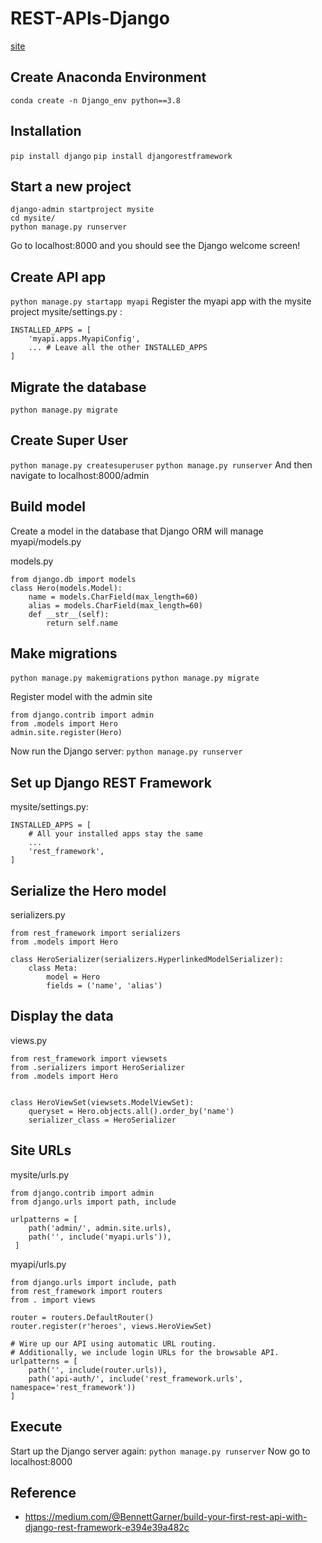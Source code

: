 # REST-APIs-Django
[site](https://ajinkz.github.io/REST-APIs-Django/)

## Create Anaconda Environment
`conda create -n Django_env python==3.8`

## Installation
`pip install django`
`pip install djangorestframework`

## Start a new project
```
django-admin startproject mysite
cd mysite/
python manage.py runserver
```
Go to localhost:8000 and you should see the Django welcome screen!

## Create API app
`python manage.py startapp myapi`
Register the myapi app with the mysite project
mysite/settings.py :
```
INSTALLED_APPS = [
    'myapi.apps.MyapiConfig',
    ... # Leave all the other INSTALLED_APPS
]
```

## Migrate the database
`python manage.py migrate`

## Create Super User
`python manage.py createsuperuser`
`python manage.py runserver`
And then navigate to localhost:8000/admin

## Build model
Create a model in the database that Django ORM will manage
myapi/models.py

models.py
```
from django.db import models
class Hero(models.Model):
    name = models.CharField(max_length=60)
    alias = models.CharField(max_length=60)
    def __str__(self):
        return self.name
```
## Make migrations
`python manage.py makemigrations`
`python manage.py migrate`

Register model with the admin site
```
from django.contrib import admin
from .models import Hero
admin.site.register(Hero)
```
Now run the Django server:
`python manage.py runserver`

## Set up Django REST Framework
mysite/settings.py:
```
INSTALLED_APPS = [
    # All your installed apps stay the same
    ...
    'rest_framework',
]
```

## Serialize the Hero model
serializers.py
```
from rest_framework import serializers
from .models import Hero

class HeroSerializer(serializers.HyperlinkedModelSerializer):
    class Meta:
        model = Hero
        fields = ('name', 'alias')
```

## Display the data
views.py

```
from rest_framework import viewsets
from .serializers import HeroSerializer
from .models import Hero


class HeroViewSet(viewsets.ModelViewSet):
    queryset = Hero.objects.all().order_by('name')
    serializer_class = HeroSerializer
```

## Site URLs
mysite/urls.py
```
from django.contrib import admin
from django.urls import path, include

urlpatterns = [
    path('admin/', admin.site.urls),
    path('', include('myapi.urls')),
 ]
 ```

myapi/urls.py
```
from django.urls import include, path
from rest_framework import routers
from . import views

router = routers.DefaultRouter()
router.register(r'heroes', views.HeroViewSet)

# Wire up our API using automatic URL routing.
# Additionally, we include login URLs for the browsable API.
urlpatterns = [
    path('', include(router.urls)),
    path('api-auth/', include('rest_framework.urls', namespace='rest_framework'))
]
```

## Execute
Start up the Django server again:
`python manage.py runserver`
Now go to localhost:8000

## Reference
- https://medium.com/@BennettGarner/build-your-first-rest-api-with-django-rest-framework-e394e39a482c
